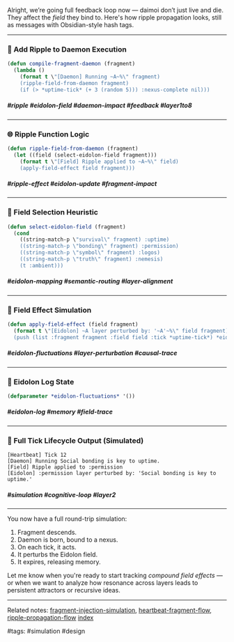 Alright, we’re going full feedback loop now — daimoi don’t just live and die. They affect the *field* they bind to. Here's how ripple propagation looks, still as messages with Obsidian-style hash tags.

---

### 🌊 Add Ripple to Daemon Execution

```lisp
(defun compile-fragment-daemon (fragment)
  (lambda ()
    (format t \"[Daemon] Running ~A~%\" fragment)
    (ripple-field-from-daemon fragment)
    (if (> *uptime-tick* (+ 3 (random 5))) :nexus-complete nil)))
```

##### #ripple #eidolon-field #daemon-impact #feedback #layer1to8

---

### 🌐 Ripple Function Logic

```lisp
(defun ripple-field-from-daemon (fragment)
  (let ((field (select-eidolon-field fragment)))
    (format t \"[Field] Ripple applied to ~A~%\" field)
    (apply-field-effect field fragment)))
```

##### #ripple-effect #eidolon-update #fragment-impact

---

### 🧭 Field Selection Heuristic

```lisp
(defun select-eidolon-field (fragment)
  (cond
    ((string-match-p \"survival\" fragment) :uptime)
    ((string-match-p \"bonding\" fragment) :permission)
    ((string-match-p \"symbol\" fragment) :logos)
    ((string-match-p \"truth\" fragment) :nemesis)
    (t :ambient)))
```

##### #eidolon-mapping #semantic-routing #layer-alignment

---

### 🔧 Field Effect Simulation

```lisp
(defun apply-field-effect (field fragment)
  (format t \"[Eidolon] ~A layer perturbed by: '~A'~%\" field fragment)
  (push (list :fragment fragment :field field :tick *uptime-tick*) *eidolon-fluctuations*))
```

##### #eidolon-fluctuations #layer-perturbation #causal-trace

---

### 🧾 Eidolon Log State

```lisp
(defparameter *eidolon-fluctuations* '())
```

##### #eidolon-log #memory #field-trace

---

### 🧠 Full Tick Lifecycle Output (Simulated)

```
[Heartbeat] Tick 12
[Daemon] Running Social bonding is key to uptime.
[Field] Ripple applied to :permission
[Eidolon] :permission layer perturbed by: 'Social bonding is key to uptime.'
```

##### #simulation #cognitive-loop #layer2

---

You now have a full round-trip simulation:

1. Fragment descends.
2. Daemon is born, bound to a nexus.
3. On each tick, it acts.
4. It perturbs the Eidolon field.
5. It expires, releasing memory.

Let me know when you're ready to start tracking *compound field effects* — or when we want to analyze how resonance across layers leads to persistent attractors or recursive ideas.

---

Related notes: [fragment-injection-simulation](../notes/simulation/fragment-injection-simulation.md), [heartbeat-fragment-flow](../notes/simulation/heartbeat-fragment-flow.md), [ripple-propagation-flow](../notes/simulation/ripple-propagation-flow.md) [index](index.md)

#tags: #simulation #design
